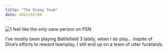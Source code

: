 ```yaml
---
title: "The Enemy Team"
date: 2012/01/04
---
```


![I feel like the only sane person on PSN](http://25.media.tumblr.com/tumblr_lx439k2IP91r9t8ybo1_500.png)

I’ve mostly been playing Battlefield 3 lately, when I do play... inspite of Dice’s efforts to reward teamplay, I still end up on a team of utter fucktards.
